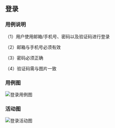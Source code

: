 ## 登录

### 用例说明

（1）用户使用邮箱/手机号、密码以及验证码进行登录

（2）邮箱与手机号必须有效

（3）密码必须正确

（4）验证码需与图片一致

### 用例图

![登录用例图](./../pic/log.png)

### 活动图

![登录活动图](./../pic/logac.png)
